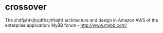 # crossover
The shdfjshfkjhsjdfhsjhfksjhf architecture and design in Amazon AWS of the enterprise application: MyBB forum - http://www.mybb.com/
